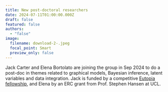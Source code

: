 ```yaml
---
title: New post-doctoral researchers
date: 2024-07-11T01:00:00.000Z
draft: false
featured: false
authors:
  - "false"
image:
  filename: download-2-.jpeg
  focal_point: Smart
  preview_only: false
---
```

Jack Carter and Elena Bortolato are joining the group in Sep 2024 to do a post-doc in themes related to graphical models, Bayesian inference, latent variables and data integration. Jack is funded by a competitive [Eutopia fellowship](https://eutopia-university.eu/english-version/sif-post-doctoral-fellowships), and Elena by an ERC grant from Prof. Stephen Hansen at UCL.

